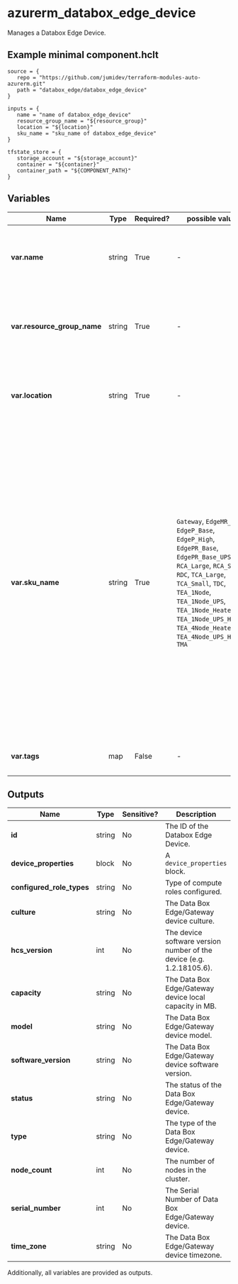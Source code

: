 # azurerm_databox_edge_device

Manages a Databox Edge Device.

## Example minimal component.hclt

```hcl
source = {
   repo = "https://github.com/jumidev/terraform-modules-auto-azurerm.git" 
   path = "databox_edge/databox_edge_device" 
}

inputs = {
   name = "name of databox_edge_device" 
   resource_group_name = "${resource_group}" 
   location = "${location}" 
   sku_name = "sku_name of databox_edge_device" 
}

tfstate_store = {
   storage_account = "${storage_account}" 
   container = "${container}" 
   container_path = "${COMPONENT_PATH}" 
}

```

## Variables

| Name | Type | Required? |  possible values |  Description |
| ---- | ---- | --------- |  ----------- | ----------- |
| **var.name** | string | True | -  |  The name which should be used for this Databox Edge Device. Changing this forces a new Databox Edge Device to be created. | 
| **var.resource_group_name** | string | True | -  |  The name of the Resource Group where the Databox Edge Device should exist. Changing this forces a new Databox Edge Device to be created. | 
| **var.location** | string | True | -  |  The Azure Region where the Databox Edge Device should exist. Changing this forces a new Databox Edge Device to be created. | 
| **var.sku_name** | string | True | `Gateway`, `EdgeMR_Mini`, `EdgeP_Base`, `EdgeP_High`, `EdgePR_Base`, `EdgePR_Base_UPS`, `GPU`, `RCA_Large`, `RCA_Small`, `RDC`, `TCA_Large`, `TCA_Small`, `TDC`, `TEA_1Node`, `TEA_1Node_UPS`, `TEA_1Node_Heater`, `TEA_1Node_UPS_Heater`, `TEA_4Node_Heater`, `TEA_4Node_UPS_Heater`, `TMA`  |  The `sku_name` is comprised of two segments separated by a hyphen (e.g. `TEA_1Node_UPS_Heater-Standard`). The first segment of the `sku_name` defines the `name` of the SKU, possible values are `Gateway`, `EdgeMR_Mini`, `EdgeP_Base`, `EdgeP_High`, `EdgePR_Base`, `EdgePR_Base_UPS`, `GPU`, `RCA_Large`, `RCA_Small`, `RDC`, `TCA_Large`, `TCA_Small`, `TDC`, `TEA_1Node`, `TEA_1Node_UPS`, `TEA_1Node_Heater`, `TEA_1Node_UPS_Heater`, `TEA_4Node_Heater`, `TEA_4Node_UPS_Heater` or `TMA`. The second segment defines the `tier` of the `sku_name`, possible values are `Standard`. For more information see the [product documentation]("https://docs.microsoft.com/dotnet/api/microsoft.azure.management.databoxedge.models.sku?view=azure-dotnet"). Changing this forces a new Databox Edge Device to be created. | 
| **var.tags** | map | False | -  |  A mapping of tags which should be assigned to the Databox Edge Device. | 



## Outputs

| Name | Type | Sensitive? | Description |
| ---- | ---- | --------- | --------- |
| **id** | string | No  | The ID of the Databox Edge Device. | 
| **device_properties** | block | No  | A `device_properties` block. | 
| **configured_role_types** | string | No  | Type of compute roles configured. | 
| **culture** | string | No  | The Data Box Edge/Gateway device culture. | 
| **hcs_version** | int | No  | The device software version number of the device (e.g. 1.2.18105.6). | 
| **capacity** | string | No  | The Data Box Edge/Gateway device local capacity in MB. | 
| **model** | string | No  | The Data Box Edge/Gateway device model. | 
| **software_version** | string | No  | The Data Box Edge/Gateway device software version. | 
| **status** | string | No  | The status of the Data Box Edge/Gateway device. | 
| **type** | string | No  | The type of the Data Box Edge/Gateway device. | 
| **node_count** | int | No  | The number of nodes in the cluster. | 
| **serial_number** | int | No  | The Serial Number of Data Box Edge/Gateway device. | 
| **time_zone** | string | No  | The Data Box Edge/Gateway device timezone. | 

Additionally, all variables are provided as outputs.
